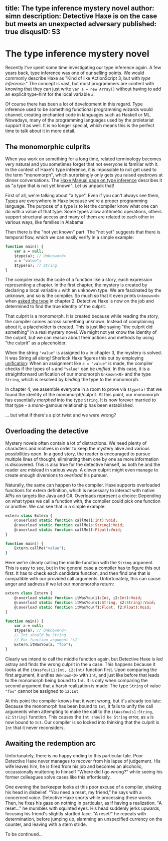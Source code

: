 title: The type inference mystery novel
author: simn
description: Detective Haxe is on the case but meets an unexpected adversary
published: true
disqusID: 53
---

# The type inference mystery novel

Recently I've spent some time investigating our type inference again. A few years back, type inference was one of our selling points. We would commonly describe Haxe as "Kind of like ActionScript 3, but with _type inference_." The concept is vast, but most programmers are content with knowing that they can just write `var a = new Array()` without having to add an explicit type-hint for the local variable `a`.

Of course there has been a lot of development in this regard. Type inference used to be something functional programming wizards would channel, creating enchanted code in languages such as Haskell or ML. Nowadays, many of the programming languages used by the proletariat support it as well. It is no longer special, which means this is the perfect time to talk about it in more detail.

## The monomorphic culprits

When you work on something for a long time, related terminology becomes very natural and you sometimes forget that not everyone is familiar with it. In the context of Haxe's type inference, it is impossible to not get used to the term "monomorph", which surprisingly only gets you raised eyebrows at dinner conversations. The [Haxe Manual page on type inference](https://haxe.org/manual/type-system-type-inference.html) describes it as "a type that is not yet known". Let us unpack that!

First of all, we're talking about "a type". Even if you can't always see them, [Types](https://haxe.org/manual/types.html) are everywhere in Haxe because we're a proper programming language. The purpose of a type is to let the compiler know what one can do with a value of that type. Some types allow arithmetic operations, others support structural access and many of them are related to each other in various ways, like families in Alabama.

Then there is the "not yet known" part. The "not yet" suggests that there is temporal flow, which we can easily verify in a simple example:

```haxe
function main() {
	var a = null;
	$type(a); // Unknown<0>
	a = "value";
	$type(a); // String
}

```

The compiler reads the code of a function like a story, each expression representing a chapter. In the first chapter, the mystery is created by declaring a local variable `a` with an unknown type. We are fascinated by the unknown, and so is the compiler. So much so that it even prints `Unknown<0>` when [asked the type](https://haxe.org/manual/type-system-type-inference.html#define-type) in chapter 2. Detective Haxe is now on the job and determined to find the true identity of the culprit.

That culprit is a monomorph. It is created because while reading the story, the compiler comes across something unknown. Instead of complaining about it, a placeholder is created. This is just like saying "the culprit did something" in a real mystery novel. We might not yet know the identity of the culprit, but we can reason about their actions and methods by using "the culprit" as a placeholder.

When the string `"value"` is assigned to `a` in chapter 3, the mystery is solved. It was String all along! Sherlock Haxe figures this out by employing [unification](https://haxe.org/manual/type-system-unification.html): When an assignment like `a = "value"` is made, the compiler checks if the types of `a` and `"value"` can be _unified_. In this case, it is a straightforward unification of our monomorph `Unknown<0>` and the type `String`, which is resolved by _binding_ the type to the monomorph.

In chapter 4, we assemble everyone in a room to prove via `$type(a)` that we found the identity of the monomorph/culprit. At this point, our monomorph has essentially _morphed_ into the type `String`. It is now forever married to that type - a _mono_-gamous relationship has been established.

... but what if there's a plot twist and we were wrong?

## Overloading the detective

Mystery novels often contain a lot of distractions. We need plenty of characters and motives in order to keep the mystery alive and various possibilities open. In a good story, the reader is encouraged to pursue multiple lines of thought, eliminating them one by one as more information is discovered. This is also true for the detective himself, as both he and the reader are mislead in various ways. A clever culprit might even manage to create enough diversions to _overload_ his pursuer.

Naturally, the same can happen to the compiler. Haxe supports overloaded functions for extern definition, which is necessary to interact with native APIs on targets like Java and C#. Overloads represent a choice: Depending on what types we call a function with, the compiler could pick one function or another. We can see that in a simple example:

```haxe
extern class Extern {
	@:overload static function callMe(i:Int):Void;
	@:overload static function callMe(s:String):Void;
	@:overload static function callMe(f:Float):Void;
}

function main() {
	Extern.callMe("value");
}
```

Here we're clearly calling the middle function with the `String` argument. This is easy to see, but in the general case a compiler has to figure this out first. It has to check each candidate function, and then find one that is compatible with our provided call arguments. Unfortunately, this can cause anger and sadness if we let our monomorphs return:

```haxe
extern class Extern {
	@:overload static function itWasYou(i1:Int, i2:Int):Void;
	@:overload static function itWasYou(s1:String, s2:String):Void;
	@:overload static function itWasYou(f1:Float, f2:Float):Void;
}

function main() {
	var a = null;
	$type(a); // Unknown<0>
	// Int should be String
	// For function argument 's1'
	Extern.itWasYou(a, "foo");
}


```

Clearly we intend to call the middle function again, but Detective Haxe is led astray and finds the wrong culprit in the `a` case. This happens because it looks at the `itWasYou(i1:Int, i2:Int)` function first. Upon comparing the first argument, it unifies `Unknown<0>` with `Int`, and just like before that leads to the monomorph being bound to `Int`. It is only when comparing the second argument that a harsh realization is made: The type `String` of value `"foo"` cannot be assigned to `i2:Int`.

At this point the compiler knows that it went wrong, but it's already too late: Because the monomorph has been bound to `Int`, it fails to unify the call arguments when attempting to make the call to the `itWasYou(s1:String, s2:String)` function. This causes the `Int should be String` error, as `a` is now bound to `Int`. Our compiler is so locked into thinking that the culprit is `Int` that it never reconsiders.

## Awaiting the redemption arc

Unfortunately, there is no happy ending to this particular tale. Poor Detective Haxe never manages to recover from his lapse of judgement. His wife leaves him, he is fired from his job and becomes an alcoholic, occassionally muttering to himself "Where did I go wrong?" while seeing his former colleagues solve cases like this effortlessly.

One evening the barkeeper looks at this poor excuse of a compiler, shaking his head in disbelief. "You need a reset, my friend," he says with a concerned voice. Detective Haxe snorts while processing these words. Then, he fixes his gaze on nothing in particular, as if having a realization. "A reset..." he mumbles with squinted eyes. His head suddenly jerks upwards, focusing his friend's slightly startled face. "A reset!" he repeats with determination, before jumping up, slamming  an unspecified currency on the counter, and leaving with a stern stride.

To be continued...